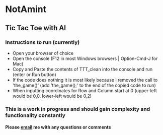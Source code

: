 # NotAmint
## Tic Tac Toe with AI
### Instructions to run (currently)
* Open your browser of choice
* Open the console (F12 in most Windows browsers | Option-Cmd-J for Mac)
* Copy and Paste the contents of TTT_clean into the console and run (enter or Run button)
* If the code does nothing it is most likely because I removed the call to 'the_game()' (add 'the_game();' to the end of the copied code to run)
* When inputting coordinates for Row and Column start at 0 (upper-left would be 0,0. lower-left would be 0,2)
### This is a work in progress and should gain complexity and functionality constantly
#### Please [email](mailto:robertb1903@gmail.com) me with any questions or comments